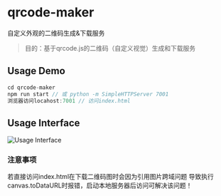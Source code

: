 # qrcode-maker
自定义外观的二维码生成&下载服务

> 目的：基于qrcode.js的二维码（自定义视觉）生成和下载服务

## Usage Demo

``` javascript
cd qrcode-maker
npm run start // 或 python -m SimpleHTTPServer 7001
浏览器访问locahost:7001 // 访问index.html
```

## Usage Interface

![Usage Interface](https://github.com/ryanism37/qrcode-maker/blob/master/asset/demo.png)

### 注意事项
若直接访问index.html在下载二维码图时会因为引用图片跨域问题
导致执行canvas.toDataURL时报错，启动本地服务器后访问可解决该问题！